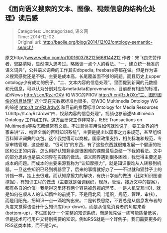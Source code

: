 《面向语义搜索的文本、图像、视频信息的结构化处理》读后感
---
    
> Categories: Uncategorized, 语义网  
> Time: 2014-12-02  
> Original url: <http://baojie.org/blog/2014/12/02/ontology-semantic-search/>
    
原文http://www.weibo.com/p/1001603782125668144212 作者：宋飞良先赞作者，思路清晰，显然深入思考过。略微谈一点个人的看法。“一、建立统一标准的语义词典”，公共语义词典的工作其实dbpedia, freebase等都在做。但是作为语义搜索感觉还是不够。主要是成本高，长尾覆盖面不够的问题。而且历史上upper ontology少有成功的例子。“二、文本内容的信息处理”。里面提到新闻的元数据和元信息，可以认为分别对应与metadata和provenance，目前都有相应的标准，如rNews http://t.cn/RzJrOXV 和 W3C的PROV http://t.cn/RzJrOXc“三、图形图像的信息处理” 这个现在元数据标准也很多，见W3C Multimedia Ontology WG的综述 http://t.cn/RzJrdwX 和目前的推荐标准Ontology for Media Resources 1.0http://t.cn/RzJrdwi“四、视频内容的信息处理”。视频也参前述Multimedia Ontology 工作组工作。这方面研究工作非常多，IEEE Transactions on Multimedia等杂志都经常有文章。不过具体实用性如何就难说了，要工业界的行家来讲“五、构建全新的百科知识系统”，主要是提出以国家之力来规范，甚至组织百科知识词典的众包。这个我觉得可以商榷。国家政策支持，相关标准和规范，专家审核管理，这些都是，“很可怕”的东西，有了这些东西就很难发展一个健康的社区和公正的内容。怎么用好认知剩余是很困难的课题最后总结一下我的看法。文中的部分思路也是语义网界在实践的做法。语义网界遇到很多困难，我觉得主要还是成本的问题。而成本的主要来源我称为“认知摩擦力”，就是知识很难从人转移到机器。一旦这些知识已经到机器里了，后来的事情就好办了——不过就和猫脖子上的铃铛一样，挂上去很难。而认知摩擦力的解决，有统计学派的做法（比如知识图谱挖掘），有知识工程的做法（主要就是强调组织，规范，管理，接近文中的提案），都有各自的价值。我觉得这里还有两个容易被忽视的环节。一是人机交互HCI，就是如何在顺从人的认知惰性的前提下，不是用北风（组织，规范，管理，审核），而是用阳光，把知识一点一滴地掏出来。二是转换思路，不要总是从信息发布者的角度来觉得该设计什么知识库(top-down)，而是从信息消费者的角度来看(bottom-up)，不试图设计一个完整的知识系统，而是优先做一些可能质量低劣，但是技术可行用户又特别需要的知识。例如RSS就是一个好例子。我们需要更多的RSS这类本体，而不是Cyc。     
    
